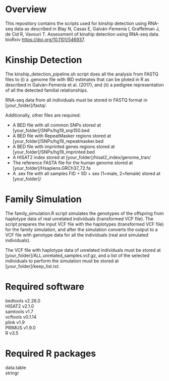 # Overview

This repository contains the scripts used for kinship detection using RNA-seq data as described in Blay N, Casas E, Galván-Femenía I, Graffelman J, de Cid R, Vavouri T. Assessment of kinship detection using RNA-seq data. bioRxiv https://doi.org/10.1101/546937.

# Kinship Detection

The kinship_detection_pipeline.sh script does all the analysis from FASTQ files to (i) a .genome file with IBD estimates that can be ploted in R as described in Galván-Femenía et al. (2017), and (ii) a pedigree representation of all the detected familial relationships.

RNA-seq data from all individuals must be stored in FASTQ format in [your_folder]/fastq/.

Additionally, other files are required:
- A BED file with all common SNPs stored at [your_folder]/SNPs/hg19_snp150.bed
- A BED file with RepeatMasker regions stored at [your_folder]/SNPs/hg19_repeatmasker.bed
- A BED file with imprinted genes regions stored at [your_folder]/SNPs/hg19_imprinted.bed
- A HISAT2 index stored at [your_folder]/hisat2_index/genome_tran/
- The reference FASTA file for the human genome stored at [your_folder]/Hsapiens.GRCh37_72.fa
- A .sex file with all samples FID + IID + sex (1=male, 2=female) stored at [your_folder]/

# Family Simulation

The family_simulation.R script simulates the genotypes of the offspring from haplotype data of real unrelated individuals (transformed VCF file). The script prepares the input VCF file with the haplotypes (transformed VCF file) for the family simulation, and after the simulation converts the output to a VCF file with genotype data for all the individuals (real and simulated individuals).

The VCF file with haplotype data of unrelated individuals must be stored at [your_folder]/ALL.unrelated_samples.vcf.gz, and a list of the selected individuals to perform the simulation must be stored at [your_folder]/keep_list.txt.

# Required software

bedtools v2.26.0   
HISAT2 v2.1.0   
samtools v1.7   
vcftools v0.1.14   
plink v1.9   
PRIMUS v1.9.0   
R v3.5   


# Required R packages

data.table   
stringr   
